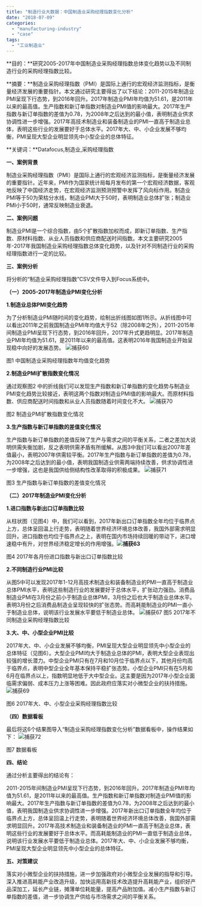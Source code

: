 ```yaml
---
title: "制造行业大数据：中国制造业采购经理指数变化分析"
date: "2018-07-09"
categories: 
  - "manufacturing-industry"
  - "case"
tags: 
  - "工业制造业"
---
```


**目的：**研究2005-2017年中国制造业采购经理指数总体变化趋势以及不同制造行业的采购经理指数比较。

**摘要：**制造业采购经理指数（PMI）是国际上通行的宏观经济监测指标，是衡量经济发展的重要指针。本文通过研究主要得出了以下结论：2011-2015年制造业PMI呈现下行态势，到2016年回升。2017年制造业PMI年均值为51.61，是2011年以来的最高值。生产指数和新订单指数对制造业PMI值的影响最大。2017年生产指数与新订单指数的差值为0.78，为2008年之后达到的最小值，表明制造业供求协调性进一步增强。2017年高技术制造业和装备制造业的PMI一直高于制造业总体，表明这些行业的发展要好于总体水平。2017年大、中、小企业发展不够均衡，PMI呈现大型企业明显领先中小型企业的总体特征。

**关键词：**Datafocus,制造业,采购经理指数

**一、案例背景**

制造业采购经理指数（PMI）是国际上通行的宏观经济监测指标，是衡量经济发展的重要指针。近年来，PMI作为国家统计局每月发布的第一个宏观经济数据，客观地反映了中国经济走势，在宏观经济监测预测预警中发挥了风向标作用。制造业PMI等于50为荣枯分水线，制造业PMI大于50时，表明制造业总体扩张；制造业PMI小于50时，通常反映制造业衰退。

**二、案例问题**

制造业PMI是一个综合指数，由5个扩散指数加权而成，即新订单指数、生产指数、原材料指数、从业人员指数和供应商配送时间指数。本文主要研究2005年-2017年我国制造业采购经理指数总体变化趋势，以及针对不同制造行业的采购经理指数进行一定的比较。

**三、案例分析**

将分析的“制造业采购经理指数”CSV文件导入到Focus系统中。

**（一）2005-2017年制造业PMI变化分析**

**1.制造业总体PMI变化趋势**

为了分析制造业PMI随时间的变化趋势，绘制出折线图如图1所示。从折线图中可以看出2011年之前我国制造业PMI年均值大于52（除2008年之外），2011-2015年间制造业PMI呈现下行态势，到2016年回升，2017年升式更趋明显。2017年制造业PMI年均值为51.61，是2011年以来的最高值。这表明2016年我国制造业开始呈现稳中向好的发展态势。 ![捕获60](images/60.png)

图1 中国制造业采购经理指数年均值变化趋势

**2.制造业PMI扩散指数变化情况**

通过观察图2 中的折线我们可以发现生产指数和新订单指数的变化趋势与制造业PMI变化趋势比较接近，表明这两个指数对制造业PMI值的影响最大。而原材料指数、供应商配送时间指数和从业人员指数随着时间变化不大。 ![捕获70](images/70.png)

图2 制造业PMI扩散指数变化情况

**3.生产指数与新订单指数的差值变化情况**

生产指数与新订单指数的差值反映了生产与需求之间的平衡关系，二者之差加大说明供需失衡加剧，反之表明供需矛盾有所缓解。从图3中我们可以看出2007年差值最小，表明2007年供需较平衡。2017年生产指数与新订单指数的差值为0.78，为2008年之后达到的最小值，表明我国制造业供需两端持续改善，供求协调性进一步增强，这也是我国供给侧结构性改革取得的积极成果。 ![捕获71](images/71.png)

图3 生产指数与新订单指数的差值变化情况

**（二）2017年制造业PMI变化分析**

**1.进口指数与新出口订单指数比较**

从柱状图（见图4）中，我们可以看到，2017年新出口订单指数全年均位于临界点上方，总体呈回温上行走势，表明随着世界经济环境总体改善，我国外部需求明显回升。进口指数也均位于临界点之上，表明在国内市场持续回暖的带动下，进口增速稳中有升，对世界经济稳定增长的作用增强。**![捕获63](images/63.png)**

图4 2017年各月份进口指数与新出口订单指数比较

**2.不同制造行业PMI比较**

从图5中可以发现2017年1-12月高技术制造业和装备制造业的PMI一直高于制造业总体PMI水平，表明这些制造行业的发展要好于总体水平，扩张动力强劲。消费品制造业PMI在3月份之前小于制造业总体PMI，3月份之后也大于制造业总体水平。表明3月份之后消费品制造业呈现较快的扩张态势。而高耗能制造业的PMI一直小于制造业总体，说明该行业发展水平要低于制造业总体。 ![捕获67](images/67.png) 图5 2017年不同制造业采购经理指数比较

**3.大、中、小型企业PMI比较**

2017年大、中、小企业发展不够均衡，PMI呈现大型企业明显领先中小型企业的总体特征（见图6）。大型企业PMI均大于制造业总体的PMI，表明大型企业表现出较强的增长潜力。中型企业PMI只有在7月和10月位于临界点以下，其他月份均高于临界点，表明中型企业全年基本保持平稳扩张态势。小型企业PMI只有在5月和6月在临界点以上，指数明显地低于大中型企业。这主要是因为2017年小型企业面临需求偏弱、成本压力上涨等困难。因此政府应落实对小微型企业的扶持措施。 ![捕获69](images/69.png)

图6 2017年大、中、小型企业采购经理指数比较

**（四）数据看板**

最后将这6个结果图导入“制造业采购经理指数变化分析”数据看板中，操作结果如下： ![捕获72](images/72-1.png)

图7 数据看板

**四、结论**

通过分析主要得出的结论有：

2011-2015年间制造业PMI呈现下行态势，到2016年回升。2017年制造业PMI年均值为51.61，是2011年以来的最高值。生产指数和新订单指数对制造业PMI值的影响最大。2017年生产指数与新订单指数的差值为0.78，为2008年之后达到的最小值，表明我国制造业供求协调性进一步增强。2017年新出口订单指数全年均位于临界点上方，总体呈回温上行走势，表明随着世界经济环境总体改善，我国外部需求明显回升。2017年高技术制造业和装备制造业的PMI一直高于制造业总体，表明这些行业的发展要好于总体水平。而高耗能制造业的PMI一直低于制造业总体，说明该行业发展水平要低于制造业总体。2017年大、中、小企业发展不够均衡，PMI呈现大型企业明显领先中小型企业的总体特征。

**五、对策建议**

落实对小微型企业的扶持措施，进一步加强政府对小微型企业发展的指导和引导。深入推进高耗能产业改造升级，加快运用高新技术改造提升高耗能产业，组织好产品深加工，延长产业链，摊薄单位耗能量，提高产品附加值。减小生产指数与新订单指数的差值，进一步协调生产供给与市场需求之间的平衡关系。
